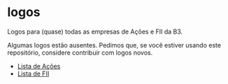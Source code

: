 # logos

Logos para (quase) todas as empresas de Ações e FII da B3.

Algumas logos estão ausentes. Pedimos que, se você estiver usando este repositório, considere contribuir com logos novos.

- [Lista de Ações](https://github.com/nancydotso/logos/issues/2)
- [Lista de FII](https://github.com/nancydotso/logos/issues/1)
